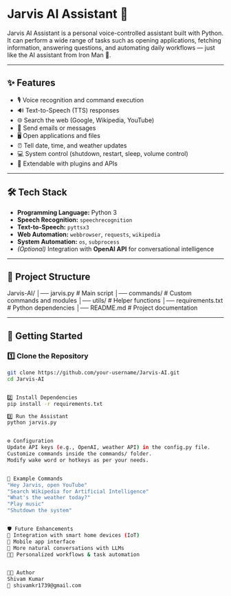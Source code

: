 # Jarvis AI Assistant 🤖

Jarvis AI Assistant is a personal voice-controlled assistant built with Python.  
It can perform a wide range of tasks such as opening applications, fetching information, answering questions, and automating daily workflows — just like the AI assistant from Iron Man 🚀.

---

## ✨ Features
- 🎙️ Voice recognition and command execution
- 🔊 Text-to-Speech (TTS) responses
- 🌐 Search the web (Google, Wikipedia, YouTube)
- 📧 Send emails or messages
- 🖥️ Open applications and files
- ⏰ Tell date, time, and weather updates
- 💻 System control (shutdown, restart, sleep, volume control)
- 🧠 Extendable with plugins and APIs

---

## 🛠️ Tech Stack
- **Programming Language:** Python 3
- **Speech Recognition:** `speechrecognition`
- **Text-to-Speech:** `pyttsx3`
- **Web Automation:** `webbrowser`, `requests`, `wikipedia`
- **System Automation:** `os`, `subprocess`
- *(Optional)* Integration with **OpenAI API** for conversational intelligence

---

## 📂 Project Structure
Jarvis-AI/
│── jarvis.py # Main script
│── commands/ # Custom commands and modules
│── utils/ # Helper functions
│── requirements.txt # Python dependencies
│── README.md # Project documentation

---

## 🚀 Getting Started

### 1️⃣ Clone the Repository
```bash
git clone https://github.com/your-username/Jarvis-AI.git
cd Jarvis-AI


2️⃣ Install Dependencies
pip install -r requirements.txt

3️⃣ Run the Assistant
python jarvis.py


⚙️ Configuration
Update API keys (e.g., OpenAI, weather API) in the config.py file.
Customize commands inside the commands/ folder.
Modify wake word or hotkeys as per your needs.


📌 Example Commands
"Hey Jarvis, open YouTube"
"Search Wikipedia for Artificial Intelligence"
"What's the weather today?"
"Play music"
"Shutdown the system"


🛡️ Future Enhancements
🤝 Integration with smart home devices (IoT)
📱 Mobile app interface
💬 More natural conversations with LLMs
🧑‍💻 Personalized workflows & task automation


👨‍💻 Author
Shivam Kumar
📧 shivamkr1739@gmail.com
